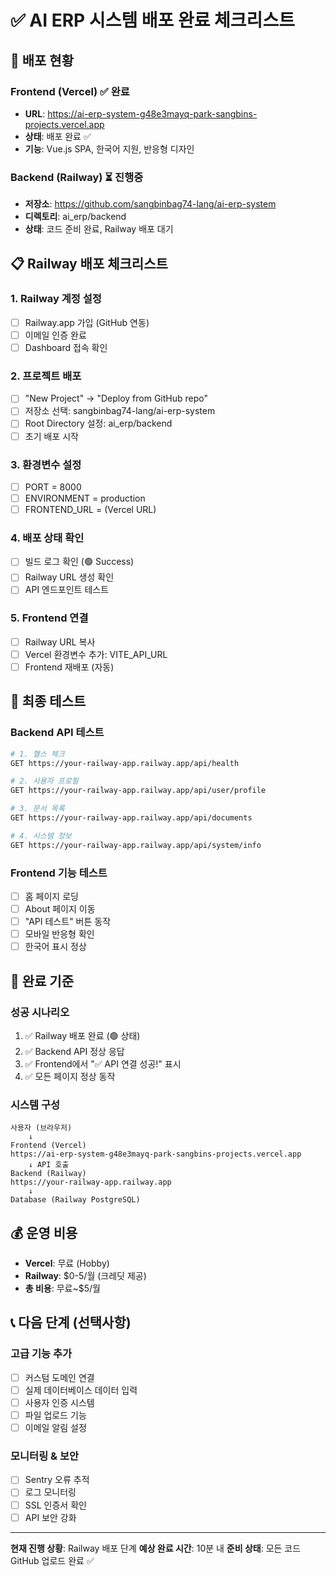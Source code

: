 # ✅ AI ERP 시스템 배포 완료 체크리스트

## 🎯 배포 현황

### Frontend (Vercel) ✅ 완료
- **URL**: https://ai-erp-system-g48e3mayq-park-sangbins-projects.vercel.app
- **상태**: 배포 완료 ✅
- **기능**: Vue.js SPA, 한국어 지원, 반응형 디자인

### Backend (Railway) ⏳ 진행중
- **저장소**: https://github.com/sangbinbag74-lang/ai-erp-system
- **디렉토리**: ai_erp/backend
- **상태**: 코드 준비 완료, Railway 배포 대기

## 📋 Railway 배포 체크리스트

### 1. Railway 계정 설정
- [ ] Railway.app 가입 (GitHub 연동)
- [ ] 이메일 인증 완료
- [ ] Dashboard 접속 확인

### 2. 프로젝트 배포
- [ ] "New Project" → "Deploy from GitHub repo"
- [ ] 저장소 선택: sangbinbag74-lang/ai-erp-system
- [ ] Root Directory 설정: ai_erp/backend
- [ ] 초기 배포 시작

### 3. 환경변수 설정
- [ ] PORT = 8000
- [ ] ENVIRONMENT = production
- [ ] FRONTEND_URL = (Vercel URL)

### 4. 배포 상태 확인
- [ ] 빌드 로그 확인 (🟢 Success)
- [ ] Railway URL 생성 확인
- [ ] API 엔드포인트 테스트

### 5. Frontend 연결
- [ ] Railway URL 복사
- [ ] Vercel 환경변수 추가: VITE_API_URL
- [ ] Frontend 재배포 (자동)

## 🧪 최종 테스트

### Backend API 테스트
```bash
# 1. 헬스 체크
GET https://your-railway-app.railway.app/api/health

# 2. 사용자 프로필
GET https://your-railway-app.railway.app/api/user/profile

# 3. 문서 목록
GET https://your-railway-app.railway.app/api/documents

# 4. 시스템 정보
GET https://your-railway-app.railway.app/api/system/info
```

### Frontend 기능 테스트
- [ ] 홈 페이지 로딩
- [ ] About 페이지 이동
- [ ] "API 테스트" 버튼 동작
- [ ] 모바일 반응형 확인
- [ ] 한국어 표시 정상

## 🎉 완료 기준

### 성공 시나리오
1. ✅ Railway 배포 완료 (🟢 상태)
2. ✅ Backend API 정상 응답
3. ✅ Frontend에서 "✅ API 연결 성공!" 표시
4. ✅ 모든 페이지 정상 동작

### 시스템 구성
```
사용자 (브라우저)
    ↓
Frontend (Vercel)
https://ai-erp-system-g48e3mayq-park-sangbins-projects.vercel.app
    ↓ API 호출
Backend (Railway)
https://your-railway-app.railway.app
    ↓
Database (Railway PostgreSQL)
```

## 💰 운영 비용
- **Vercel**: 무료 (Hobby)
- **Railway**: $0-5/월 (크레딧 제공)
- **총 비용**: 무료~$5/월

## 📞 다음 단계 (선택사항)

### 고급 기능 추가
- [ ] 커스텀 도메인 연결
- [ ] 실제 데이터베이스 데이터 입력
- [ ] 사용자 인증 시스템
- [ ] 파일 업로드 기능
- [ ] 이메일 알림 설정

### 모니터링 & 보안
- [ ] Sentry 오류 추적
- [ ] 로그 모니터링
- [ ] SSL 인증서 확인
- [ ] API 보안 강화

---
**현재 진행 상황**: Railway 배포 단계
**예상 완료 시간**: 10분 내
**준비 상태**: 모든 코드 GitHub 업로드 완료 ✅